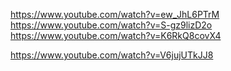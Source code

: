 https://www.youtube.com/watch?v=ew_JhL6PTrM
https://www.youtube.com/watch?v=S-gz9lizD2o
https://www.youtube.com/watch?v=K6RkQ8covX4

https://www.youtube.com/watch?v=V6jujUTkJJ8
